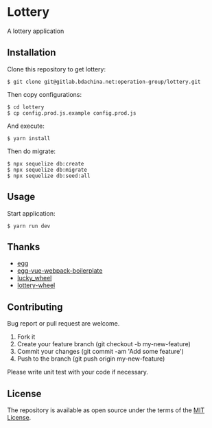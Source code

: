 # Lottery

A lottery application

## Installation

Clone this repository to get lottery:

```
$ git clone git@gitlab.bdachina.net:operation-group/lottery.git
```

Then copy configurations:

```
$ cd lottery
$ cp config.prod.js.example config.prod.js
```

And execute:

```
$ yarn install
```

Then do migrate:

```
$ npx sequelize db:create
$ npx sequelize db:migrate
$ npx sequelize db:seed:all
```

## Usage

Start application:

```
$ yarn run dev
```
## Thanks

+ [egg](https://eggjs.org/)
+ [egg-vue-webpack-boilerplate](https://github.com/easy-team/egg-vue-webpack-boilerplate)
+ [lucky_wheel](https://github.com/landluck/lucky_wheel)
+ [lottery-wheel](https://github.com/fralonra/lottery-wheel)

## Contributing

Bug report or pull request are welcome.

1. Fork it
2. Create your feature branch (git checkout -b my-new-feature)
3. Commit your changes (git commit -am 'Add some feature')
4. Push to the branch (git push origin my-new-feature)

Please write unit test with your code if necessary.

## License

The repository is available as open source under the terms of the [MIT License](MIT-LICENSE).